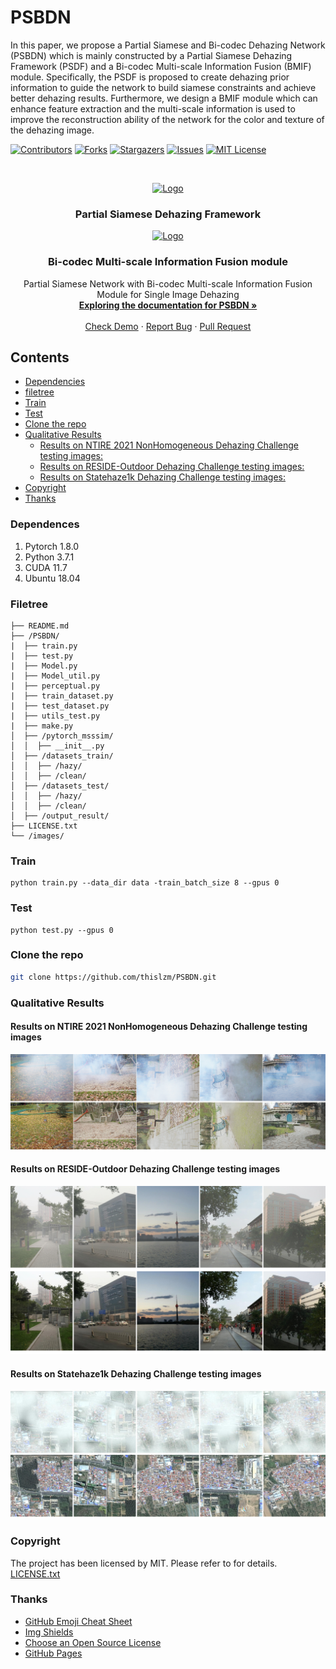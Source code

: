
# PSBDN
In this paper, we propose a Partial Siamese and Bi-codec Dehazing Network (PSBDN) which is mainly constructed by a Partial Siamese Dehazing Framework (PSDF) and a Bi-codec Multi-scale Information Fusion (BMIF) module. Specifically, the PSDF is proposed to create dehazing prior information to guide the network to build siamese constraints and achieve better dehazing results. Furthermore, we design a BMIF module which can enhance feature extraction and the multi-scale information is used to improve the reconstruction ability of the network for the color and texture of the dehazing image.

<!-- PROJECT SHIELDS -->

[![Contributors][contributors-shield]][contributors-url]
[![Forks][forks-shield]][forks-url]
[![Stargazers][stars-shield]][stars-url]
[![Issues][issues-shield]][issues-url]
[![MIT License][license-shield]][license-url]

<!-- PROJECT LOGO -->
<br />

<p align="center">
  <a href="https://github.com/thislzm/PSBDN/">
    <img src="images/psdf.png" alt="Logo" width="800" height="500">
  </a>
  <h3 align="center">Partial Siamese Dehazing Framework</h3>
  <p align="center">
  <a href="https://github.com/thislzm/PSBDN/">
    <img src="images/bmifm.png" alt="Logo" width="800" height="640">
  </a>
  </p>
  <h3 align="center">Bi-codec Multi-scale Information Fusion module</h3>

  <p align="center">
    Partial Siamese Network with Bi-codec Multi-scale Information Fusion Module for Single Image Dehazing
    <br />
    <a href="https://github.com/thislzm/PSBDN"><strong>Exploring the documentation for PSBDN »</strong></a>
    <br />
    <br />
    <a href="https://github.com/thislzm/PSBDN">Check Demo</a>
    ·
    <a href="https://github.com/thislzm/PSBDN/issues">Report Bug</a>
    ·
    <a href="https://github.com/thislzm/PSBDN/issues">Pull Request</a>
  </p>

</p>

 
## Contents

- [Dependencies](#dependences)
- [filetree](#filetree)
- [Train](#train)
- [Test](#test)
- [Clone the repo](#clone-the-repo)
- [Qualitative Results](#qualitative-results)
  - [Results on NTIRE 2021 NonHomogeneous Dehazing Challenge testing images:](#results-on-ntire-2021-nonhomogeneous-dehazing-challenge-testing-images)
  - [Results on RESIDE-Outdoor Dehazing Challenge testing images:](#results-on-reside-outdoor-dehazing-challenge-testing-images)
  - [Results on Statehaze1k Dehazing Challenge testing images:](#results-on-statehaze1k-dehazing-challenge-testing-images)
- [Copyright](#copyright)
- [Thanks](#thanks)

### Dependences

1. Pytorch 1.8.0
2. Python 3.7.1
3. CUDA 11.7
4. Ubuntu 18.04

### Filetree

```
├── README.md
├── /PSBDN/
|  ├── train.py
|  ├── test.py
|  ├── Model.py
|  ├── Model_util.py
|  ├── perceptual.py
|  ├── train_dataset.py
|  ├── test_dataset.py
|  ├── utils_test.py
|  ├── make.py
│  ├── /pytorch_msssim/
│  │  ├── __init__.py
│  ├── /datasets_train/
│  │  ├── /hazy/
│  │  ├── /clean/
│  ├── /datasets_test/
│  │  ├── /hazy/
│  │  ├── /clean/
│  ├── /output_result/
├── LICENSE.txt
└── /images/

```
### Train

```shell
python train.py --data_dir data -train_batch_size 8 --gpus 0
```

### Test

 ```shell
python test.py --gpus 0
 ```

### Clone the repo

```sh
git clone https://github.com/thislzm/PSBDN.git
```

### Qualitative Results

#### Results on NTIRE 2021 NonHomogeneous Dehazing Challenge testing images
<div style="text-align: center">
<img alt="" src="/images/nhhaze.png" style="display: inline-block;" />
</div>

#### Results on RESIDE-Outdoor Dehazing Challenge testing images
<div style="text-align: center">
<img alt="" src="/images/reside.png" style="display: inline-block;" />
</div>

#### Results on Statehaze1k Dehazing Challenge testing images
<div style="text-align: center">
<img alt="" src="/images/haze1k.png" style="display: inline-block;" />
</div>


### Copyright

The project has been licensed by MIT. Please refer to for details. [LICENSE.txt](https://github.com/thislzm/PSBDN/LICENSE.txt)

### Thanks


- [GitHub Emoji Cheat Sheet](https://www.webpagefx.com/tools/emoji-cheat-sheet)
- [Img Shields](https://shields.io)
- [Choose an Open Source License](https://choosealicense.com)
- [GitHub Pages](https://pages.github.com)


<!-- links -->
[your-project-path]:thislzm/PSBDN
[contributors-shield]: https://img.shields.io/github/contributors/thislzm/PSBDN.svg?style=flat-square
[contributors-url]: https://github.com/thislzm/PSBDN/graphs/contributors
[forks-shield]: https://img.shields.io/github/forks/thislzm/PSBDN.svg?style=flat-square
[forks-url]: https://github.com/thislzm/PSBDN/network/members
[stars-shield]: https://img.shields.io/github/stars/thislzm/PSBDN.svg?style=flat-square
[stars-url]: https://github.com/thislzm/PSBDN/stargazers
[issues-shield]: https://img.shields.io/github/issues/thislzm/PSBDN.svg?style=flat-square
[issues-url]: https://img.shields.io/github/issues/thislzm/PSBDN.svg
[license-shield]: https://img.shields.io/github/license/thislzm/PSBDN.svg?style=flat-square
[license-url]: https://github.com/thislzm/PSBDN/blob/master/LICENSE.txt
[linkedin-shield]: https://img.shields.io/badge/-LinkedIn-black.svg?style=flat-square&logo=linkedin&colorB=555
[linkedin-url]: https://linkedin.com/in/shaojintian




